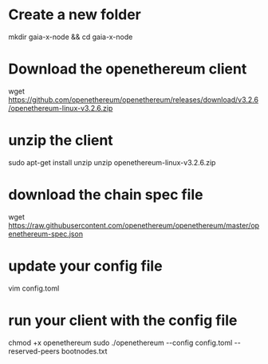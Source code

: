 # Create a new folder
mkdir gaia-x-node && cd gaia-x-node
# Download the openethereum client
wget https://github.com/openethereum/openethereum/releases/download/v3.2.6/openethereum-linux-v3.2.6.zip
# unzip the client
sudo apt-get install unzip
unzip openethereum-linux-v3.2.6.zip

# download the chain spec file
wget https://raw.githubusercontent.com/openethereum/openethereum/master/openethereum-spec.json
# update your config file
vim config.toml

# run your client with the config file
chmod +x openethereum
sudo ./openethereum --config config.toml --reserved-peers bootnodes.txt